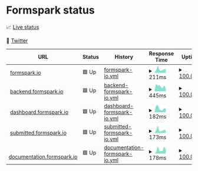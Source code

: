# Formspark status

📈 [Live status](https://status.formspark.io)

📣 [Twitter](https://twitter.com/formsparkapp)

<!--start: status pages-->
<!-- This summary is generated by Upptime (https://github.com/upptime/upptime) -->
<!-- Do not edit this manually, your changes will be overwritten -->
<!-- prettier-ignore -->
| URL | Status | History | Response Time | Uptime |
| --- | ------ | ------- | ------------- | ------ |
| <img alt="" src="https://favicons.githubusercontent.com/formspark.io" height="13"> [formspark.io](https://formspark.io) | 🟩 Up | [formspark-io.yml](https://github.com/formspark/status/commits/HEAD/history/formspark-io.yml) | <details><summary><img alt="Response time graph" src="./graphs/formspark-io/response-time-week.png" height="20"> 211ms</summary><br><a href="https://status.formspark.io/history/formspark-io"><img alt="Response time 237" src="https://img.shields.io/endpoint?url=https%3A%2F%2Fraw.githubusercontent.com%2Fformspark%2Fstatus%2FHEAD%2Fapi%2Fformspark-io%2Fresponse-time.json"></a><br><a href="https://status.formspark.io/history/formspark-io"><img alt="24-hour response time 172" src="https://img.shields.io/endpoint?url=https%3A%2F%2Fraw.githubusercontent.com%2Fformspark%2Fstatus%2FHEAD%2Fapi%2Fformspark-io%2Fresponse-time-day.json"></a><br><a href="https://status.formspark.io/history/formspark-io"><img alt="7-day response time 211" src="https://img.shields.io/endpoint?url=https%3A%2F%2Fraw.githubusercontent.com%2Fformspark%2Fstatus%2FHEAD%2Fapi%2Fformspark-io%2Fresponse-time-week.json"></a><br><a href="https://status.formspark.io/history/formspark-io"><img alt="30-day response time 180" src="https://img.shields.io/endpoint?url=https%3A%2F%2Fraw.githubusercontent.com%2Fformspark%2Fstatus%2FHEAD%2Fapi%2Fformspark-io%2Fresponse-time-month.json"></a><br><a href="https://status.formspark.io/history/formspark-io"><img alt="1-year response time 237" src="https://img.shields.io/endpoint?url=https%3A%2F%2Fraw.githubusercontent.com%2Fformspark%2Fstatus%2FHEAD%2Fapi%2Fformspark-io%2Fresponse-time-year.json"></a></details> | <details><summary><a href="https://status.formspark.io/history/formspark-io">100.00%</a></summary><a href="https://status.formspark.io/history/formspark-io"><img alt="All-time uptime 100.00%" src="https://img.shields.io/endpoint?url=https%3A%2F%2Fraw.githubusercontent.com%2Fformspark%2Fstatus%2FHEAD%2Fapi%2Fformspark-io%2Fuptime.json"></a><br><a href="https://status.formspark.io/history/formspark-io"><img alt="24-hour uptime 100.00%" src="https://img.shields.io/endpoint?url=https%3A%2F%2Fraw.githubusercontent.com%2Fformspark%2Fstatus%2FHEAD%2Fapi%2Fformspark-io%2Fuptime-day.json"></a><br><a href="https://status.formspark.io/history/formspark-io"><img alt="7-day uptime 100.00%" src="https://img.shields.io/endpoint?url=https%3A%2F%2Fraw.githubusercontent.com%2Fformspark%2Fstatus%2FHEAD%2Fapi%2Fformspark-io%2Fuptime-week.json"></a><br><a href="https://status.formspark.io/history/formspark-io"><img alt="30-day uptime 100.00%" src="https://img.shields.io/endpoint?url=https%3A%2F%2Fraw.githubusercontent.com%2Fformspark%2Fstatus%2FHEAD%2Fapi%2Fformspark-io%2Fuptime-month.json"></a><br><a href="https://status.formspark.io/history/formspark-io"><img alt="1-year uptime 100.00%" src="https://img.shields.io/endpoint?url=https%3A%2F%2Fraw.githubusercontent.com%2Fformspark%2Fstatus%2FHEAD%2Fapi%2Fformspark-io%2Fuptime-year.json"></a></details>
| <img alt="" src="https://favicons.githubusercontent.com/backend.formspark.io" height="13"> [backend.formspark.io](https://backend.formspark.io) | 🟩 Up | [backend-formspark-io.yml](https://github.com/formspark/status/commits/HEAD/history/backend-formspark-io.yml) | <details><summary><img alt="Response time graph" src="./graphs/backend-formspark-io/response-time-week.png" height="20"> 445ms</summary><br><a href="https://status.formspark.io/history/backend-formspark-io"><img alt="Response time 472" src="https://img.shields.io/endpoint?url=https%3A%2F%2Fraw.githubusercontent.com%2Fformspark%2Fstatus%2FHEAD%2Fapi%2Fbackend-formspark-io%2Fresponse-time.json"></a><br><a href="https://status.formspark.io/history/backend-formspark-io"><img alt="24-hour response time 563" src="https://img.shields.io/endpoint?url=https%3A%2F%2Fraw.githubusercontent.com%2Fformspark%2Fstatus%2FHEAD%2Fapi%2Fbackend-formspark-io%2Fresponse-time-day.json"></a><br><a href="https://status.formspark.io/history/backend-formspark-io"><img alt="7-day response time 445" src="https://img.shields.io/endpoint?url=https%3A%2F%2Fraw.githubusercontent.com%2Fformspark%2Fstatus%2FHEAD%2Fapi%2Fbackend-formspark-io%2Fresponse-time-week.json"></a><br><a href="https://status.formspark.io/history/backend-formspark-io"><img alt="30-day response time 459" src="https://img.shields.io/endpoint?url=https%3A%2F%2Fraw.githubusercontent.com%2Fformspark%2Fstatus%2FHEAD%2Fapi%2Fbackend-formspark-io%2Fresponse-time-month.json"></a><br><a href="https://status.formspark.io/history/backend-formspark-io"><img alt="1-year response time 472" src="https://img.shields.io/endpoint?url=https%3A%2F%2Fraw.githubusercontent.com%2Fformspark%2Fstatus%2FHEAD%2Fapi%2Fbackend-formspark-io%2Fresponse-time-year.json"></a></details> | <details><summary><a href="https://status.formspark.io/history/backend-formspark-io">100.00%</a></summary><a href="https://status.formspark.io/history/backend-formspark-io"><img alt="All-time uptime 100.00%" src="https://img.shields.io/endpoint?url=https%3A%2F%2Fraw.githubusercontent.com%2Fformspark%2Fstatus%2FHEAD%2Fapi%2Fbackend-formspark-io%2Fuptime.json"></a><br><a href="https://status.formspark.io/history/backend-formspark-io"><img alt="24-hour uptime 100.00%" src="https://img.shields.io/endpoint?url=https%3A%2F%2Fraw.githubusercontent.com%2Fformspark%2Fstatus%2FHEAD%2Fapi%2Fbackend-formspark-io%2Fuptime-day.json"></a><br><a href="https://status.formspark.io/history/backend-formspark-io"><img alt="7-day uptime 100.00%" src="https://img.shields.io/endpoint?url=https%3A%2F%2Fraw.githubusercontent.com%2Fformspark%2Fstatus%2FHEAD%2Fapi%2Fbackend-formspark-io%2Fuptime-week.json"></a><br><a href="https://status.formspark.io/history/backend-formspark-io"><img alt="30-day uptime 100.00%" src="https://img.shields.io/endpoint?url=https%3A%2F%2Fraw.githubusercontent.com%2Fformspark%2Fstatus%2FHEAD%2Fapi%2Fbackend-formspark-io%2Fuptime-month.json"></a><br><a href="https://status.formspark.io/history/backend-formspark-io"><img alt="1-year uptime 100.00%" src="https://img.shields.io/endpoint?url=https%3A%2F%2Fraw.githubusercontent.com%2Fformspark%2Fstatus%2FHEAD%2Fapi%2Fbackend-formspark-io%2Fuptime-year.json"></a></details>
| <img alt="" src="https://favicons.githubusercontent.com/dashboard.formspark.io" height="13"> [dashboard.formspark.io](https://dashboard.formspark.io) | 🟩 Up | [dashboard-formspark-io.yml](https://github.com/formspark/status/commits/HEAD/history/dashboard-formspark-io.yml) | <details><summary><img alt="Response time graph" src="./graphs/dashboard-formspark-io/response-time-week.png" height="20"> 182ms</summary><br><a href="https://status.formspark.io/history/dashboard-formspark-io"><img alt="Response time 200" src="https://img.shields.io/endpoint?url=https%3A%2F%2Fraw.githubusercontent.com%2Fformspark%2Fstatus%2FHEAD%2Fapi%2Fdashboard-formspark-io%2Fresponse-time.json"></a><br><a href="https://status.formspark.io/history/dashboard-formspark-io"><img alt="24-hour response time 128" src="https://img.shields.io/endpoint?url=https%3A%2F%2Fraw.githubusercontent.com%2Fformspark%2Fstatus%2FHEAD%2Fapi%2Fdashboard-formspark-io%2Fresponse-time-day.json"></a><br><a href="https://status.formspark.io/history/dashboard-formspark-io"><img alt="7-day response time 182" src="https://img.shields.io/endpoint?url=https%3A%2F%2Fraw.githubusercontent.com%2Fformspark%2Fstatus%2FHEAD%2Fapi%2Fdashboard-formspark-io%2Fresponse-time-week.json"></a><br><a href="https://status.formspark.io/history/dashboard-formspark-io"><img alt="30-day response time 174" src="https://img.shields.io/endpoint?url=https%3A%2F%2Fraw.githubusercontent.com%2Fformspark%2Fstatus%2FHEAD%2Fapi%2Fdashboard-formspark-io%2Fresponse-time-month.json"></a><br><a href="https://status.formspark.io/history/dashboard-formspark-io"><img alt="1-year response time 200" src="https://img.shields.io/endpoint?url=https%3A%2F%2Fraw.githubusercontent.com%2Fformspark%2Fstatus%2FHEAD%2Fapi%2Fdashboard-formspark-io%2Fresponse-time-year.json"></a></details> | <details><summary><a href="https://status.formspark.io/history/dashboard-formspark-io">100.00%</a></summary><a href="https://status.formspark.io/history/dashboard-formspark-io"><img alt="All-time uptime 100.00%" src="https://img.shields.io/endpoint?url=https%3A%2F%2Fraw.githubusercontent.com%2Fformspark%2Fstatus%2FHEAD%2Fapi%2Fdashboard-formspark-io%2Fuptime.json"></a><br><a href="https://status.formspark.io/history/dashboard-formspark-io"><img alt="24-hour uptime 100.00%" src="https://img.shields.io/endpoint?url=https%3A%2F%2Fraw.githubusercontent.com%2Fformspark%2Fstatus%2FHEAD%2Fapi%2Fdashboard-formspark-io%2Fuptime-day.json"></a><br><a href="https://status.formspark.io/history/dashboard-formspark-io"><img alt="7-day uptime 100.00%" src="https://img.shields.io/endpoint?url=https%3A%2F%2Fraw.githubusercontent.com%2Fformspark%2Fstatus%2FHEAD%2Fapi%2Fdashboard-formspark-io%2Fuptime-week.json"></a><br><a href="https://status.formspark.io/history/dashboard-formspark-io"><img alt="30-day uptime 100.00%" src="https://img.shields.io/endpoint?url=https%3A%2F%2Fraw.githubusercontent.com%2Fformspark%2Fstatus%2FHEAD%2Fapi%2Fdashboard-formspark-io%2Fuptime-month.json"></a><br><a href="https://status.formspark.io/history/dashboard-formspark-io"><img alt="1-year uptime 100.00%" src="https://img.shields.io/endpoint?url=https%3A%2F%2Fraw.githubusercontent.com%2Fformspark%2Fstatus%2FHEAD%2Fapi%2Fdashboard-formspark-io%2Fuptime-year.json"></a></details>
| <img alt="" src="https://favicons.githubusercontent.com/submitted.formspark.io" height="13"> [submitted.formspark.io](https://submitted.formspark.io) | 🟩 Up | [submitted-formspark-io.yml](https://github.com/formspark/status/commits/HEAD/history/submitted-formspark-io.yml) | <details><summary><img alt="Response time graph" src="./graphs/submitted-formspark-io/response-time-week.png" height="20"> 173ms</summary><br><a href="https://status.formspark.io/history/submitted-formspark-io"><img alt="Response time 162" src="https://img.shields.io/endpoint?url=https%3A%2F%2Fraw.githubusercontent.com%2Fformspark%2Fstatus%2FHEAD%2Fapi%2Fsubmitted-formspark-io%2Fresponse-time.json"></a><br><a href="https://status.formspark.io/history/submitted-formspark-io"><img alt="24-hour response time 148" src="https://img.shields.io/endpoint?url=https%3A%2F%2Fraw.githubusercontent.com%2Fformspark%2Fstatus%2FHEAD%2Fapi%2Fsubmitted-formspark-io%2Fresponse-time-day.json"></a><br><a href="https://status.formspark.io/history/submitted-formspark-io"><img alt="7-day response time 173" src="https://img.shields.io/endpoint?url=https%3A%2F%2Fraw.githubusercontent.com%2Fformspark%2Fstatus%2FHEAD%2Fapi%2Fsubmitted-formspark-io%2Fresponse-time-week.json"></a><br><a href="https://status.formspark.io/history/submitted-formspark-io"><img alt="30-day response time 162" src="https://img.shields.io/endpoint?url=https%3A%2F%2Fraw.githubusercontent.com%2Fformspark%2Fstatus%2FHEAD%2Fapi%2Fsubmitted-formspark-io%2Fresponse-time-month.json"></a><br><a href="https://status.formspark.io/history/submitted-formspark-io"><img alt="1-year response time 162" src="https://img.shields.io/endpoint?url=https%3A%2F%2Fraw.githubusercontent.com%2Fformspark%2Fstatus%2FHEAD%2Fapi%2Fsubmitted-formspark-io%2Fresponse-time-year.json"></a></details> | <details><summary><a href="https://status.formspark.io/history/submitted-formspark-io">100.00%</a></summary><a href="https://status.formspark.io/history/submitted-formspark-io"><img alt="All-time uptime 100.00%" src="https://img.shields.io/endpoint?url=https%3A%2F%2Fraw.githubusercontent.com%2Fformspark%2Fstatus%2FHEAD%2Fapi%2Fsubmitted-formspark-io%2Fuptime.json"></a><br><a href="https://status.formspark.io/history/submitted-formspark-io"><img alt="24-hour uptime 100.00%" src="https://img.shields.io/endpoint?url=https%3A%2F%2Fraw.githubusercontent.com%2Fformspark%2Fstatus%2FHEAD%2Fapi%2Fsubmitted-formspark-io%2Fuptime-day.json"></a><br><a href="https://status.formspark.io/history/submitted-formspark-io"><img alt="7-day uptime 100.00%" src="https://img.shields.io/endpoint?url=https%3A%2F%2Fraw.githubusercontent.com%2Fformspark%2Fstatus%2FHEAD%2Fapi%2Fsubmitted-formspark-io%2Fuptime-week.json"></a><br><a href="https://status.formspark.io/history/submitted-formspark-io"><img alt="30-day uptime 100.00%" src="https://img.shields.io/endpoint?url=https%3A%2F%2Fraw.githubusercontent.com%2Fformspark%2Fstatus%2FHEAD%2Fapi%2Fsubmitted-formspark-io%2Fuptime-month.json"></a><br><a href="https://status.formspark.io/history/submitted-formspark-io"><img alt="1-year uptime 100.00%" src="https://img.shields.io/endpoint?url=https%3A%2F%2Fraw.githubusercontent.com%2Fformspark%2Fstatus%2FHEAD%2Fapi%2Fsubmitted-formspark-io%2Fuptime-year.json"></a></details>
| <img alt="" src="https://favicons.githubusercontent.com/documentation.formspark.io" height="13"> [documentation.formspark.io](https://documentation.formspark.io) | 🟩 Up | [documentation-formspark-io.yml](https://github.com/formspark/status/commits/HEAD/history/documentation-formspark-io.yml) | <details><summary><img alt="Response time graph" src="./graphs/documentation-formspark-io/response-time-week.png" height="20"> 178ms</summary><br><a href="https://status.formspark.io/history/documentation-formspark-io"><img alt="Response time 186" src="https://img.shields.io/endpoint?url=https%3A%2F%2Fraw.githubusercontent.com%2Fformspark%2Fstatus%2FHEAD%2Fapi%2Fdocumentation-formspark-io%2Fresponse-time.json"></a><br><a href="https://status.formspark.io/history/documentation-formspark-io"><img alt="24-hour response time 256" src="https://img.shields.io/endpoint?url=https%3A%2F%2Fraw.githubusercontent.com%2Fformspark%2Fstatus%2FHEAD%2Fapi%2Fdocumentation-formspark-io%2Fresponse-time-day.json"></a><br><a href="https://status.formspark.io/history/documentation-formspark-io"><img alt="7-day response time 178" src="https://img.shields.io/endpoint?url=https%3A%2F%2Fraw.githubusercontent.com%2Fformspark%2Fstatus%2FHEAD%2Fapi%2Fdocumentation-formspark-io%2Fresponse-time-week.json"></a><br><a href="https://status.formspark.io/history/documentation-formspark-io"><img alt="30-day response time 166" src="https://img.shields.io/endpoint?url=https%3A%2F%2Fraw.githubusercontent.com%2Fformspark%2Fstatus%2FHEAD%2Fapi%2Fdocumentation-formspark-io%2Fresponse-time-month.json"></a><br><a href="https://status.formspark.io/history/documentation-formspark-io"><img alt="1-year response time 186" src="https://img.shields.io/endpoint?url=https%3A%2F%2Fraw.githubusercontent.com%2Fformspark%2Fstatus%2FHEAD%2Fapi%2Fdocumentation-formspark-io%2Fresponse-time-year.json"></a></details> | <details><summary><a href="https://status.formspark.io/history/documentation-formspark-io">100.00%</a></summary><a href="https://status.formspark.io/history/documentation-formspark-io"><img alt="All-time uptime 100.00%" src="https://img.shields.io/endpoint?url=https%3A%2F%2Fraw.githubusercontent.com%2Fformspark%2Fstatus%2FHEAD%2Fapi%2Fdocumentation-formspark-io%2Fuptime.json"></a><br><a href="https://status.formspark.io/history/documentation-formspark-io"><img alt="24-hour uptime 100.00%" src="https://img.shields.io/endpoint?url=https%3A%2F%2Fraw.githubusercontent.com%2Fformspark%2Fstatus%2FHEAD%2Fapi%2Fdocumentation-formspark-io%2Fuptime-day.json"></a><br><a href="https://status.formspark.io/history/documentation-formspark-io"><img alt="7-day uptime 100.00%" src="https://img.shields.io/endpoint?url=https%3A%2F%2Fraw.githubusercontent.com%2Fformspark%2Fstatus%2FHEAD%2Fapi%2Fdocumentation-formspark-io%2Fuptime-week.json"></a><br><a href="https://status.formspark.io/history/documentation-formspark-io"><img alt="30-day uptime 100.00%" src="https://img.shields.io/endpoint?url=https%3A%2F%2Fraw.githubusercontent.com%2Fformspark%2Fstatus%2FHEAD%2Fapi%2Fdocumentation-formspark-io%2Fuptime-month.json"></a><br><a href="https://status.formspark.io/history/documentation-formspark-io"><img alt="1-year uptime 100.00%" src="https://img.shields.io/endpoint?url=https%3A%2F%2Fraw.githubusercontent.com%2Fformspark%2Fstatus%2FHEAD%2Fapi%2Fdocumentation-formspark-io%2Fuptime-year.json"></a></details>

<!--end: status pages-->

